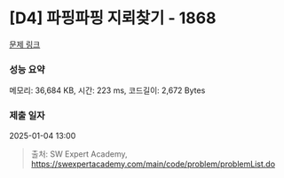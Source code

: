 # [D4] 파핑파핑 지뢰찾기 - 1868 

[문제 링크](https://swexpertacademy.com/main/code/problem/problemDetail.do?contestProbId=AV5LwsHaD1MDFAXc) 

### 성능 요약

메모리: 36,684 KB, 시간: 223 ms, 코드길이: 2,672 Bytes

### 제출 일자

2025-01-04 13:00



> 출처: SW Expert Academy, https://swexpertacademy.com/main/code/problem/problemList.do